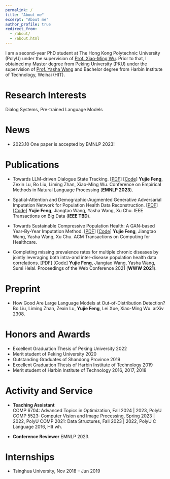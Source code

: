 ```yaml
---
permalink: /
title: "About me"
excerpt: "About me"
author_profile: true
redirect_from: 
  - /about/
  - /about.html
---
```


I am a second-year PhD student at The Hong Kong Polytechnic University (PolyU) under the supervision of [Prof. Xiao-Ming Wu](https://www4.comp.polyu.edu.hk/~csxmwu/).
Prior to that, I obtained my Master degree from Peking University (PKU) under the supervision of [Prof. Yasha Wang](https://faculty.pku.edu.cn/wangyasha/zh_CN/more/10532/jsjjgd/index.htm) and Bachelor degree from Harbin Institute of Technology, Weihai (HIT).

# Research Interests
Dialog Systems, Pre-trained Language Models

# News
* 2023.10 One paper is accepted by EMNLP 2023!

# Publications
* Towards LLM-driven Dialogue State Tracking. [[PDF](https://arxiv.org/pdf/2310.14970.pdf)] [[Code](https://github.com/WoodScene/LDST)]
  **Yujie Feng**, Zexin Lu, Bo Liu, Liming Zhan, Xiao-Ming Wu.
  Conference on Empirical Methods in Natural Language Processing (**EMNLP 2023**).

* Spatial-Attention and Demographic-Augmented Generative Adversarial Imputation Network for Population Health Data Reconstruction. [[PDF](https://ieeexplore.ieee.org/abstract/document/9976200)] [[Code](https://github.com/WoodScene/SDAGAIN)]
  **Yujie Feng**, Jiangtao Wang, Yasha Wang, Xu Chu.
  IEEE Transactions on Big Data (**IEEE TBD**).

* Towards Sustainable Compressive Population Health: A GAN-based Year-By-Year Imputation Method. [[PDF](https://dl.acm.org/doi/abs/10.1145/3571159)] [[Code](https://github.com/WoodScene/UAA-GAIN)]
  **Yujie Feng**, Jiangtao Wang, Yasha Wang, Xu Chu.
  ACM Transactions on Computing for Healthcare.

* Completing missing prevalence rates for multiple chronic diseases by jointly leveraging both intra-and inter-disease population health data correlations. [[PDF](https://dl.acm.org/doi/abs/10.1145/3442381.3449811)] [[Code](https://github.com/WoodScene/Compressive-Population-Health)]
  **Yujie Feng**, Jiangtao Wang, Yasha Wang, Sumi Helal.
  Proceedings of the Web Conference 2021 (**WWW 2021**).  

# Preprint
* How Good Are Large Language Models at Out-of-Distribution Detection? 
  Bo Liu, Liming Zhan, Zexin Lu, **Yujie Feng**, Lei Xue, Xiao-Ming Wu.
  arXiv 2308.

# Honors and Awards
* Excellent Graduation Thesis of Peking University 2022
* Merit student of Peking University 2020
* Outstanding Graduates of Shandong Province 2019
* Excellent Graduation Thesis of Harbin Institute of Technology 2019
* Merit student of Harbin Institute of Technology 2016, 2017, 2018

# Activity and Service
* **Teaching Assistant**    
  COMP 6704: Advanced Topics in Optimization, Fall 2024 | 2023, PolyU
  COMP 5523: Computer Vision and Image Processing, Spring 2023 | 2022, PolyU
  COMP 2021: Data Structures, Fall 2023 | 2022, PolyU
  C Language 2016, HIt wh.

* **Conference Reviewer**
  EMNLP 2023.

  
# Internships
* Tsinghua University, Nov 2018 – Jun 2019
